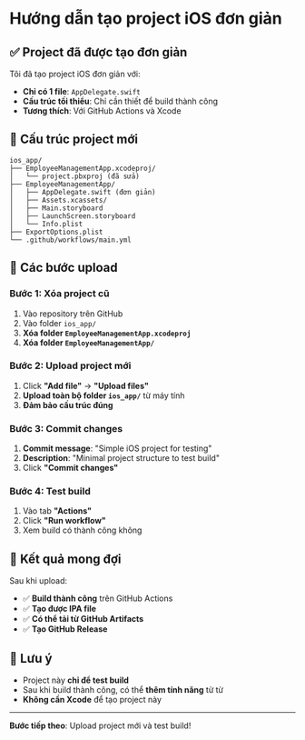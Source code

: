 # Hướng dẫn tạo project iOS đơn giản

## ✅ Project đã được tạo đơn giản

Tôi đã tạo project iOS đơn giản với:
- **Chỉ có 1 file**: `AppDelegate.swift`
- **Cấu trúc tối thiểu**: Chỉ cần thiết để build thành công
- **Tương thích**: Với GitHub Actions và Xcode

## 📁 Cấu trúc project mới

```
ios_app/
├── EmployeeManagementApp.xcodeproj/
│   └── project.pbxproj (đã sửa)
├── EmployeeManagementApp/
│   ├── AppDelegate.swift (đơn giản)
│   ├── Assets.xcassets/
│   ├── Main.storyboard
│   ├── LaunchScreen.storyboard
│   └── Info.plist
├── ExportOptions.plist
└── .github/workflows/main.yml
```

## 🚀 Các bước upload

### **Bước 1: Xóa project cũ**
1. Vào repository trên GitHub
2. Vào folder `ios_app/`
3. **Xóa folder `EmployeeManagementApp.xcodeproj`**
4. **Xóa folder `EmployeeManagementApp/`**

### **Bước 2: Upload project mới**
1. Click **"Add file"** → **"Upload files"**
2. **Upload toàn bộ folder `ios_app/`** từ máy tính
3. **Đảm bảo cấu trúc đúng**

### **Bước 3: Commit changes**
1. **Commit message**: "Simple iOS project for testing"
2. **Description**: "Minimal project structure to test build"
3. Click **"Commit changes"**

### **Bước 4: Test build**
1. Vào tab **"Actions"**
2. Click **"Run workflow"**
3. Xem build có thành công không

## 🎯 Kết quả mong đợi

Sau khi upload:
- ✅ **Build thành công** trên GitHub Actions
- ✅ **Tạo được IPA file**
- ✅ **Có thể tải từ GitHub Artifacts**
- ✅ **Tạo GitHub Release**

## 📝 Lưu ý

- Project này **chỉ để test build**
- Sau khi build thành công, có thể **thêm tính năng** từ từ
- **Không cần Xcode** để tạo project này

---

**Bước tiếp theo**: Upload project mới và test build!
